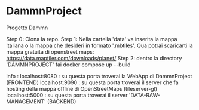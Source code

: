 # DammnProject
Progetto Dammn

Step 0: Clona la repo.
Step 1: Nella cartella 'data' va inserita la mappa italiana o la mappa che desideri in formato '.mbtiles'. Qua potrai scaricarti la mappa gratuita di openstreet maps: https://data.maptiler.com/downloads/planet/ 
Step 2: dentro la directory 'DAMMNPROJECT' fai docker compose up --build 

info : 
localhost:8080 : su questa porta troverai la WebApp di DammnProject (FRONTEND)
localhost:9090 : su questa porta troverai il server che fa hosting della mappa offline di OpenStreetMaps (tileserver-gl)
localhost:5000 : su questa porta troverai il server 'DATA-RAW-MANAGEMENT' (BACKEND)
